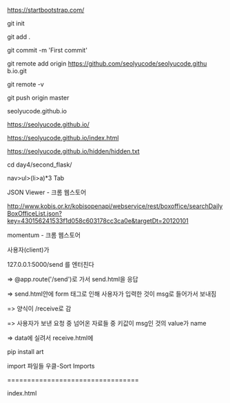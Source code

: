 https://startbootstrap.com/

git init

git add .

git commit -m 'First commit'

git remote add origin https://github.com/seolyucode/seolyucode.githu
b.io.git

 git remote -v

git push origin master



seolyucode.github.io



https://seolyucode.github.io/

https://seolyucode.github.io/index.html

https://seolyucode.github.io/hidden/hidden.txt



cd day4/second_flask/



nav>ul>(li>a)*3 Tab



JSON Viewer - 크롬 웹스토어

http://www.kobis.or.kr/kobisopenapi/webservice/rest/boxoffice/searchDailyBoxOfficeList.json?key=430156241533f1d058c603178cc3ca0e&targetDt=20120101



momentum - 크롬 웹스토어



사용자(client)가

127.0.0.1:5000/send 를 엔터친다

=> @app.route('/send')로 가서 send.html을 응답

=> send.html안에 form 태그로 인해 사용자가 입력한 것이 msg로 들어가서 보내짐

=> 양식이 /receive로 감

=> 사용자가 보낸 요청 중 넘어온 자료들 중 키값이 msg인 것의 value가 name

=> data에 실려서 receive.html에





pip install art



import 파일들 우클-Sort Imports 





=================================

index.html

